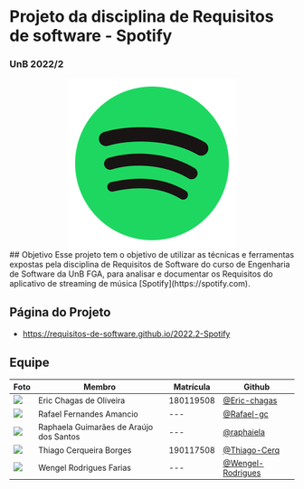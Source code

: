 
# Projeto da disciplina de Requisitos de software - Spotify
### UnB 2022/2
<div align="center">
<img src="docs/assets/img/spotify-logoLight.png"/>
</div>
## Objetivo
Esse projeto tem o objetivo de utilizar as técnicas e ferramentas expostas pela disciplina de Requisitos de Software do curso de Engenharia de Software da UnB FGA, para analisar e documentar os Requisitos do aplicativo de streaming de música [Spotify](https://spotify.com).

## Página do Projeto

- https://requisitos-de-software.github.io/2022.2-Spotify

## Equipe
| Foto                                                             | Membro                                  | Matrícula | Github                                                   |
| ---------------------------------------------------------------- | --------------------------------------- | --------- | -------------------------------------------------------- |
| <img src="https://github.com/Eric-chagas.png" width="200"/>      | Eric Chagas de Oliveira                 | 180119508 | [@Eric-chagas](https://github.com/Eric-chagas)           |
| <img src="https://github.com/Rafael-gc.png" width="200"/>        | Rafael Fernandes Amancio                | ---       | [@Rafael-gc](https://github.com/Rafael-gc)               |
| <img src="https://github.com/raphaiela.png" width="200"/>        | Raphaela Guimarães de Araújo dos Santos | ---       | [@raphaiela](https://github.com/raphaiela)               |
| <img src="https://github.com/Thiago-Cerq.png" width="200"/>      | Thiago Cerqueira Borges                 | 190117508       | [@Thiago-Cerq](https://github.com/Thiago-Cerq)           |
| <img src="https://github.com/Wengel-Rodrigues.png" width="200"/> | Wengel Rodrigues Farias                 | ---       | [@Wengel-Rodrigues](https://github.com/Wengel-Rodrigues) |
